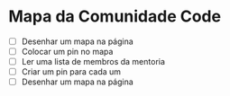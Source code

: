 # Mapa da Comunidade Code
- [ ] Desenhar um mapa na página
- [ ] Colocar um pin no mapa
- [ ] Ler uma lista de membros da mentoria
- [ ] Criar um pin para cada um
- [ ] Desenhar um mapa na página
